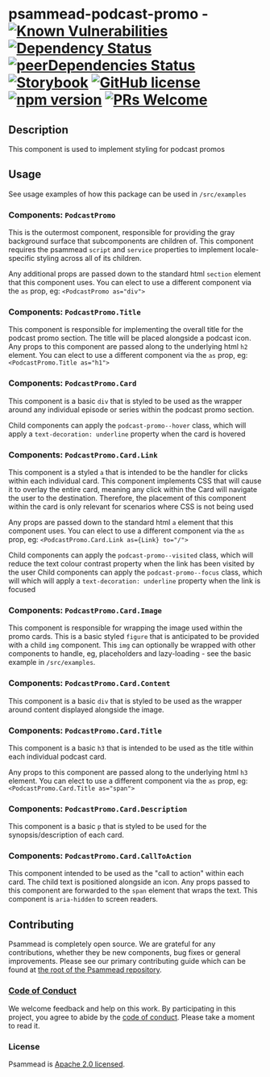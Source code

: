 # psammead-podcast-promo - [![Known Vulnerabilities](https://snyk.io/test/github/bbc/psammead/badge.svg?targetFile=packages%2Fcomponents%2Fpsammead-podcast-promo%2Fpackage.json)](https://snyk.io/test/github/bbc/psammead?targetFile=packages%2Fcomponents%2Fpsammead-podcast-promo%2Fpackage.json) [![Dependency Status](https://david-dm.org/bbc/psammead.svg?path=packages/components/psammead-podcast-promo)](https://david-dm.org/bbc/psammead?path=packages/components/psammead-podcast-promo) [![peerDependencies Status](https://david-dm.org/bbc/psammead/peer-status.svg?path=packages/components/psammead-podcast-promo)](https://david-dm.org/bbc/psammead?path=packages/components/psammead-podcast-promo&type=peer) [![Storybook](https://raw.githubusercontent.com/storybooks/brand/master/badge/badge-storybook.svg?sanitize=true)](https://bbc.github.io/psammead/?path=/story/figure--containing-image) [![GitHub license](https://img.shields.io/badge/license-Apache%202.0-blue.svg)](https://github.com/bbc/psammead/blob/latest/LICENSE) [![npm version](https://img.shields.io/npm/v/@bbc/psammead-podcast-promo.svg)](https://www.npmjs.com/package/@bbc/psammead-podcast-promo) [![PRs Welcome](https://img.shields.io/badge/PRs-welcome-brightgreen.svg)](https://github.com/bbc/psammead/blob/latest/CONTRIBUTING.md)

## Description

This component is used to implement styling for podcast promos

## Usage

See usage examples of how this package can be used in `/src/examples`

### Components: `PodcastPromo`

This is the outermost component, responsible for providing the gray background surface that subcomponents are children of. This component requires the psammead `script` and `service` properties to implement locale-specific styling across all of its children.

Any additional props are passed down to the standard html `section` element that this component uses. You can elect to use a different component via the `as` prop, eg: `<PodcastPromo as="div">`

### Components: `PodcastPromo.Title`

This component is responsible for implementing the overall title for the podcast promo section. The title will be placed alongside a podcast icon. Any props to this component are passed along to the underlying html `h2` element. You can elect to use a different component via the `as` prop, eg: `<PodcastPromo.Title as="h1">`

### Components: `PodcastPromo.Card`

This component is a basic `div` that is styled to be used as the wrapper around any individual episode or series within the podcast promo section.

Child components can apply the `podcast-promo--hover` class, which will apply a `text-decoration: underline` property when the card is hovered

### Components: `PodcastPromo.Card.Link`

This component is a styled `a` that is intended to be the handler for clicks within each individual card. This component implements CSS that will cause it to overlay the entire card, meaning any click within the Card will navigate the user to the destination. Therefore, the placement of this component within the card is only relevant for scenarios where CSS is not being used

Any props are passed down to the standard html `a` element that this component uses. You can elect to use a different component via the `as` prop, eg: `<PodcastPromo.Card.Link as={Link} to="/">`

Child components can apply the `podcast-promo--visited` class, which will reduce the text colour contrast property when the link has been visited by the user
Child components can apply the `podcast-promo--focus` class, which will which will apply a `text-decoration: underline` property when the link is focused

### Components: `PodcastPromo.Card.Image`

This component is responsible for wrapping the image used within the promo cards. This is a basic styled `figure` that is anticipated to be provided with a child `img` component. This `img` can optionally be wrapped with other components to handle, eg, placeholders and lazy-loading - see the basic example in `/src/examples`.

### Components: `PodcastPromo.Card.Content`

This component is a basic `div` that is styled to be used as the wrapper around content displayed alongside the image.

### Components: `PodcastPromo.Card.Title`

This component is a basic `h3` that is intended to be used as the title within each individual podcast card.

Any props to this component are passed along to the underlying html `h3` element. You can elect to use a different component via the `as` prop, eg: `<PodcastPromo.Card.Title as="span">`

### Components: `PodcastPromo.Card.Description`

This component is a basic `p` that is styled to be used for the synopsis/description of each card.

### Components: `PodcastPromo.Card.CallToAction`

This component intended to be used as the "call to action" within each card. The child text is positioned alongside an icon. Any props passed to this component are forwarded to the `span` element that wraps the text. This component is `aria-hidden` to screen readers.

## Contributing

Psammead is completely open source. We are grateful for any contributions, whether they be new components, bug fixes or general improvements. Please see our primary contributing guide which can be found at [the root of the Psammead repository](https://github.com/bbc/psammead/blob/latest/CONTRIBUTING.md).

### [Code of Conduct](https://github.com/bbc/psammead/blob/latest/CODE_OF_CONDUCT.md)

We welcome feedback and help on this work. By participating in this project, you agree to abide by the [code of conduct](https://github.com/bbc/psammead/blob/latest/CODE_OF_CONDUCT.md). Please take a moment to read it.

### License

Psammead is [Apache 2.0 licensed](https://github.com/bbc/psammead/blob/latest/LICENSE).

